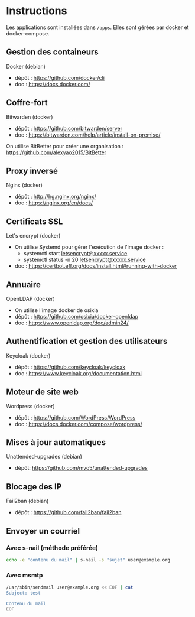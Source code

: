 # Instructions

Les applications sont installées dans `/apps`.
Elles sont gérées par docker et docker-compose.

## Gestion des containeurs
Docker (debian)
- dépôt : https://github.com/docker/cli
- doc : https://docs.docker.com/

## Coffre-fort
Bitwarden (docker)
- dépôt : https://github.com/bitwarden/server
- doc : https://bitwarden.com/help/article/install-on-premise/

On utilise BitBetter pour créer une organisation : https://github.com/alexyao2015/BitBetter

## Proxy inversé
Nginx (docker)
- dépôt : http://hg.nginx.org/nginx/
- doc : https://nginx.org/en/docs/

## Certificats SSL
Let's encrypt (docker)
- On utilise Systemd pour gérer l'exécution de l'image docker :
  - systemctl start letsencrypt@xxxxx.service
  - systemctl status -n 20 letsencrypt@xxxxx.service
- doc : https://certbot.eff.org/docs/install.html#running-with-docker

## Annuaire
OpenLDAP (docker)
- On utilise l'image docker de osixia
- dépôt : https://github.com/osixia/docker-openldap
- doc : https://www.openldap.org/doc/admin24/

## Authentification et gestion des utilisateurs
Keycloak (docker)
- dépôt : https://github.com/keycloak/keycloak
- doc : https://www.keycloak.org/documentation.html

## Moteur de site web
Wordpress (docker)
- dépôt : https://github.com/WordPress/WordPress
- doc : https://docs.docker.com/compose/wordpress/

## Mises à jour automatiques
Unattended-upgrades (debian)
- dépôt: https://github.com/mvo5/unattended-upgrades

## Blocage des IP
Fail2ban (debian)
- dépôt : https://github.com/fail2ban/fail2ban

## Envoyer un courriel
### Avec s-nail (méthode préférée)

```bash
echo -e "contenu du mail" | s-nail -s "sujet" user@example.org
```

### Avec msmtp

```bash
/usr/sbin/sendmail user@example.org << EOF | cat
Subject: test

Contenu du mail
EOF
```

